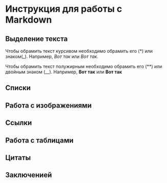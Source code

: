 # Инструкция для работы с Markdown

## Выделение текста

Чтобы обрамить текст курсивом необходимо обрамить его (*) или знаком(_). Например, *Вот так* или _Вот так_.

Чтобы обрамить текст полужирным необходимо обрамить его (**) или двойным знаком (__). Например, **Вот так** или __Вот так__

## Списки

## Работа с изображениями

## Ссылки

## Работа с таблицами

## Цитаты

## Заключенией